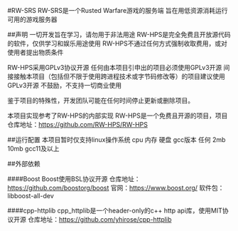 #RW-SRS
RW-SRS是一个Rusted Warfare游戏的服务端
旨在用低资源消耗运行可用的游戏服务器

##声明
一切开发旨在学习，请勿用于非法用途
RW-HPS是完全免费且开放源代码的软件，仅供学习和娱乐用途使用
RW-HPS不通过任何方式强制收取费用，或对使用者提出物质条件

RW-HPS采用GPLv3协议开源
    任何由本项目引申出的项目必须使用GPLv3开源
    间接接触本项目（包括但不限于使用跨进程技术或字节码修改等）的项目建议使用GPLv3开源
    不鼓励，不支持一切商业使用

鉴于项目的特殊性，开发团队可能在任何时间停止更新或删除项目。

本项目实现参考了RW-HPS的内部实现
RW-HPS是一个免费且开源的项目，项目仓库地址：https://github.com/RW-HPS/RW-HPS

##运行配置
本项目暂时仅支持linux操作系统
    cpu     内存    硬盘    gcc版本
    任何     2mb    10mb   gcc11及以上

##外部依赖

####Boost
Boost使用BSL协议开源
仓库地址：https://github.com/boostorg/boost
官网：https://www.boost.org/
软件包：libboost-all-dev

####cpp-httplib
cpp_httplib是一个header-only的c++ http api库，使用MIT协议开源
仓库地址：https://github.com/yhirose/cpp-httplib